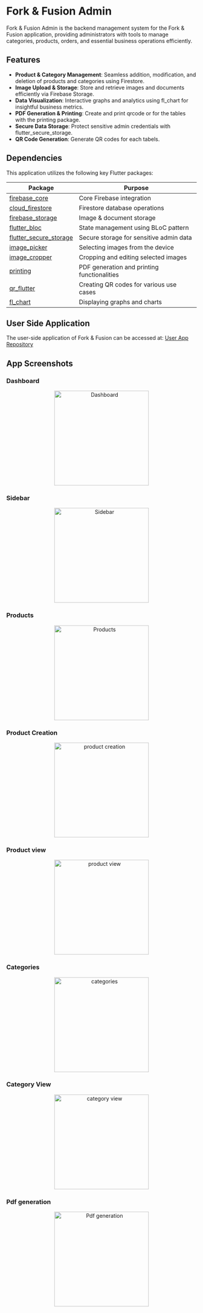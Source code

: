 # Fork & Fusion Admin

Fork & Fusion Admin is the backend management system for the Fork & Fusion application, providing administrators with tools to manage categories, products, orders, and essential business operations efficiently.

## Features

- **Product & Category Management**: Seamless addition, modification, and deletion of products and categories using Firestore.
- **Image Upload & Storage**: Store and retrieve images and documents efficiently via Firebase Storage.
- **Data Visualization**: Interactive graphs and analytics using fl_chart for insightful business metrics.
- **PDF Generation & Printing**: Create and print qrcode or for the tables with the printing package.
- **Secure Data Storage**: Protect sensitive admin credentials with flutter_secure_storage.
- **QR Code Generation**: Generate QR codes for each tabels.

## Dependencies

This application utilizes the following key Flutter packages:

| Package                                                                   | Purpose                                     |
| ------------------------------------------------------------------------- | ------------------------------------------- |
| [firebase_core](https://pub.dev/packages/firebase_core)                   | Core Firebase integration                   |
| [cloud_firestore](https://pub.dev/packages/cloud_firestore)               | Firestore database operations               |
| [firebase_storage](https://pub.dev/packages/firebase_storage)             | Image & document storage                    |
| [flutter_bloc](https://pub.dev/packages/flutter_bloc)                     | State management using BLoC pattern         |
| [flutter_secure_storage](https://pub.dev/packages/flutter_secure_storage) | Secure storage for sensitive admin data     |
| [image_picker](https://pub.dev/packages/image_picker)                     | Selecting images from the device            |
| [image_cropper](https://pub.dev/packages/image_cropper)                   | Cropping and editing selected images        |
| [printing](https://pub.dev/packages/printing)                             | PDF generation and printing functionalities |
| [qr_flutter](https://pub.dev/packages/qr_flutter)                         | Creating QR codes for various use cases     |
| [fl_chart](https://pub.dev/packages/fl_chart)                             | Displaying graphs and charts                |

## User Side Application

The user-side application of Fork & Fusion can be accessed at:
[User App Repository](https://github.com/ansilmirfan/fork_and_fusion)

## App Screenshots

### Dashboard

<p align="center">
  <img src="Screenshots\dashborad.jpg" width="250px" alt="Dashboard">
</p>

### Sidebar

<p align="center">
  <img src="Screenshots\sidebar.jpg" width="250px" alt="Sidebar">
</p>

### Products

<p align="center">
  <img src="Screenshots\products.jpg" width="250px" alt="Products">
</p>

### Product Creation

<p align="center">
  <img src="Screenshots\product_creation.jpg" width="250px" alt="product creation">
</p>

### Product view

<p align="center">
  <img src="Screenshots\product_view.jpg" width="250px" alt="product view">
</p>

### Categories

<p align="center">
  <img src="Screenshots\categories.jpg" width="250px" alt="categories">
</p>

### Category View

<p align="center">
  <img src="Screenshots\category_view.jpg" width="250px" alt="category view">
</p>

### Pdf generation

<p align="center">
  <img src="Screenshots\qr_code_generation_page.jpg" width="250px" alt="Pdf generation">
</p>
